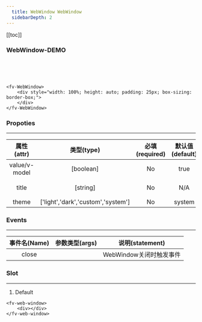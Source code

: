 ```yaml
---
  title: WebWindow WebWindow
  sidebarDepth: 2
---
```

  
[[toc]]

### WebWindow-DEMO

<script>
export default {
    data () {
        return {
            theme: false,
            show: true
        }
    }
}
</script>

<ClientOnly>
<fv-toggle-switch v-model="show" on="Show" off="Hide"></fv-toggle-switch>
<fv-WebWindow v-model="show">
<div style="width: 100%; height: auto; padding: 25px; box-sizing: border-box;">
</div>
</fv-WebWindow>

```vue
<fv-WebWindow>
    <div style="width: 100%; height: auto; padding: 25px; box-sizing: border-box;">
    </div>
</fv-WebWindow>
```
</ClientOnly>

### Propoties
---
|  属性(attr)   |             类型(type)             | 必填(required) | 默认值(default) |   说明(statement)   |
|:-------------:|:----------------------------------:|:--------------:|:---------------:|:-------------------:|
| value/v-model |             [boolean]              |       No       |      true       | 开启或关闭WebWindow |
|     title     |              [string]              |       No       |       N/A       |    WebWindow标题    |
|     theme     | ['light','dark','custom','system'] |       No       |     system      |                     |

### Events
---
| 事件名(Name) | 参数类型(args) |     说明(statement)     |
|:------------:|:--------------:|:-----------------------:|
|    close     |                | WebWindow关闭时触发事件 |

### Slot
---

1. Default

```vue
<fv-web-window>
    <div></div>
</fv-web-window>
```
  
